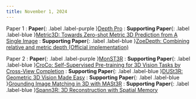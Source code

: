 ```yaml
---
title: November 1, 2024
---
```


Paper 1
: **Paper**{: .label .label-purple }[Depth Pro](https://arxiv.org/abs/2410.02073)
: **Supporting Paper**{: .label .label-blue }[Metric3D: Towards Zero-shot Metric 3D Prediction from A Single Image](https://arxiv.org/abs/2307.10984)
: **Supporting Paper**{: .label .label-blue }[ZoeDepth: Combining relative and metric depth (Official implementation)](https://github.com/isl-org/ZoeDepth)

Paper 2
: **Paper**{: .label .label-purple }[MonST3R](https://monst3r-project.github.io/)
: **Supporting Paper**{: .label .label-blue }[CroCo: Self-Supervised Pre-training for 3D Vision Tasks by Cross-View Completion](https://arxiv.org/abs/2210.10716)
: **Supporting Paper**{: .label .label-blue }[DUSt3R: Geometric 3D Vision Made Easy](https://europe.naverlabs.com/research/publications/dust3r-geometric-3d-vision-made-easy/)
: **Supporting Paper**{: .label .label-blue }[Grounding Image Matching in 3D with MASt3R](https://arxiv.org/abs/2406.09756)
: **Supporting Paper**{: .label .label-blue }[Spann3R: 3D Reconstruction with Spatial Memory](https://hengyiwang.github.io/projects/spanner)